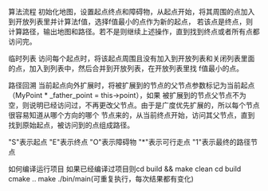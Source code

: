算法流程
    初始化地图，设置起点终点和障碍物，从起点开始，将其周围的点加入到开放列表里并计算法f值，选择f值最小的点作为新的起点，
若该点是终点，则计算路径，输出地图和路径。若不是则继续上述操作，直到找到终点或者所有点都访问完。

临时列表
    访问每个起点时，将该起点周围且没有加入到开放列表和关闭列表里面的点，加入到列表中，然后合并到开放列表，在开放列表里找
f值最小的点。

路径回溯
    当前起点向外扩展时，将被扩展到的节点的父节点参数标记为当前起点（MyPoint * _father_point = this->point），如果
被扩展到的节点父节点不为空，则说明已经访问过，不再更改父节点。由于是广度优先扩展的，所以每个节点很容易知道从哪个方向的哪个
节点来的，从当前终点开始，访问其父节点，直到找到原始起点，被访问到的点组成路径。

"S"表示起点
"E"表示终点
"O"表示障碍物
"*"表示可行走点
"1"表示最终的路径节点

如何编译运行项目
如果已经编译过项目则cd build && make clean
cd build
cmake ..
make
./bin/main(可重复执行，每次结果都有变化)